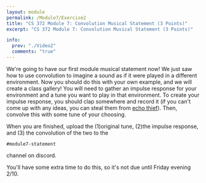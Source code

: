 ```yaml
---
layout: module
permalink: /Module7/Exercise2
title: "CS 372 Module 7: Convolution Musical Statement (3 Points)"
excerpt: "CS 372 Module 7: Convolution Musical Statement (3 Points)"

info:
  prev: "./Video2"
  comments: "true"
---
```


<p>
  We're going to have our first module musical statement now! We just saw how to use convolution to imagine a sound as if it were played in a different environment.  Now you should do this with your own example, and we will create a class gallery!  You will need to gather an impulse response for your environment and a tune you want to play in that environment.  To create your impulse response, you should clap somewhere and record it (if you can't come up with any ideas, you can steal them from <a href = "http://www.echothief.com/">echo thief</a>).  Then, convolve this with some tune of your choosing.
</p>

<p>
When you are finished, upload the (1)original tune, (2)the impulse response, and (3) the convolution of the two to the 
</p>
<p>
<code>#module7-statement</code>
</p>
<p>
 channel on discord.
</p>

<p>
You'll have some extra time to do this, so it's not due until Friday evening 2/10.
</p>